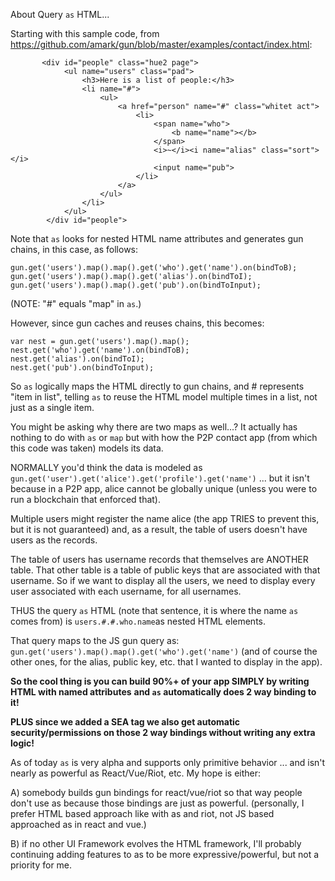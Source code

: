 About Query `as` HTML...

Starting with this sample code, from https://github.com/amark/gun/blob/master/examples/contact/index.html:
```
       <div id="people" class="hue2 page">
            <ul name="users" class="pad">
                <h3>Here is a list of people:</h3>
                <li name="#">
                    <ul>
                        <a href="person" name="#" class="whitet act">
                            <li>
                                <span name="who">
                                    <b name="name"></b>
                                </span>
                                <i>~</i><i name="alias" class="sort"></i>
                                <input name="pub">
                            </li>
                        </a>
                    </ul>
                </li>
            </ul>
        </div id="people">
```
Note that `as` looks for nested HTML name attributes and generates gun chains, in this case, as follows:
```
gun.get('users').map().map().get('who').get('name').on(bindToB);
gun.get('users').map().map().get('alias').on(bindToI);
gun.get('users').map().map().get('pub').on(bindToInput);
```
(NOTE: "#" equals "map" in `as`.)

However, since gun caches and reuses chains, this becomes:
```
var nest = gun.get('users').map().map();
nest.get('who').get('name').on(bindToB);
nest.get('alias').on(bindToI);
nest.get('pub').on(bindToInput);
```
So `as` logically maps the HTML directly to gun chains, and # represents "item in list", telling `as` to reuse the HTML model multiple times in a list, not just as a single item.

You might be asking why there are two maps as well...?
It actually has nothing to do with `as` or `map` but with how the P2P contact app (from which this code was taken) models its data.

NORMALLY you'd think the data is modeled as `gun.get('user').get('alice').get('profile').get('name')` ...
but it isn't because in a P2P app, alice cannot be globally unique (unless you were to run a blockchain that enforced that).

Multiple users might register the name alice (the app TRIES to prevent this, but it is not guaranteed) and,
as a result, the table of users doesn't have users as the records.

The table of users has username records that themselves are ANOTHER table.
That other table is a table of public keys that are associated with that username.
So if we want to display all the users, we need to display every user associated with each username, for all usernames.

THUS the query `as` HTML (note that sentence, it is where the name `as` comes from) is
`users.#.#.who.name`as nested HTML elements.

That query maps to the JS gun query as:
`gun.get('users').map().map().get('who').get('name')`
(and of course the other ones, for the alias, public key, etc. that I wanted to display in the app).

**So the cool thing is you can build 90%+ of your app SIMPLY by writing HTML with named attributes**
**and `as` automatically does 2 way binding to it!**

**PLUS since we added a SEA tag we also get automatic security/permissions on those 2 way bindings without writing any extra logic!**

As of today `as` is very alpha and supports only primitive behavior ... and isn't nearly as powerful as React/Vue/Riot, etc. My hope is either:

A) somebody builds gun bindings for react/vue/riot so that way people don't use as because those bindings are just as powerful. (personally, I prefer HTML based approach like with as and riot, not JS based approached as in react and vue.)

B) if no other UI Framework evolves the HTML framework, I'll probably continuing adding features to as to be more expressive/powerful, but not a priority for me.